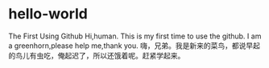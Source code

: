 # hello-world
The First Using Github
Hi,human. This is my first time to use the github. I am a greenhorn,please help me,thank you.
嗨，兄弟。我是新来的菜鸟，都说早起的鸟儿有虫吃，俺起迟了，所以还饿着呢。赶紧学起来。

